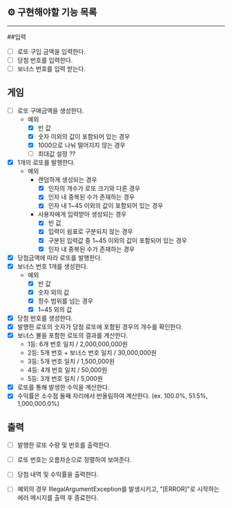 ## ⚙ 구현해야할 기능 목록
<hr/>

##입력
- [ ] 로또 구입 금액을 입력한다.  
- [ ] 당첨 번호를 입력한다.
- [ ] 보너스 번호를 입력 받는다.  

## 게임
- [ ] 로또 구매금액을 생성한다.
  - 예외
    -[x] 빈 값
    -[x] 숫자 이외의 값이 포함되어 있는 경우
    -[x] 1000으로 나눠 떨어지지 않는 경우
    -[ ] 최대값 설정 ??
- [x] 1개의 로또를 발행한다.
  - 예외
    - 랜덤하게 생성되는 경우
      - [x] 인자의 개수가 로또 크기와 다른 경우
      - [x] 인자 내 중복된 수가 존재하는 경우
      - [x] 인자 내 1~45 이외의 값이 포함되어 있는 경우
    - 사용자에게 입력받아 생성되는 경우
      - [x] 빈 값
      - [x] 입력이 쉼표로 구분되지 않는 경우
      - [x] 구분된 입력값 중 1~45 이외의 값이 포함되어 있는 경우
      - [x] 인자 내 중복된 수가 존재하는 경우

- [x] 당첨금액에 따라 로또를 발행한다.
- [x] 보너스 번호 1개를 생성한다.
  - 예외
    - [x] 빈 값
    - [x] 숫자 외의 값
    - [x] 정수 범위를 넘는 경우 
    - [x] 1~45 외의 값
- [x] 당첨 번호를 생성한다. 
- [x] 발행한 로또의 숫자가 당첨 로또에 포함된 경우의 개수를 확인한다.
- [x] 보너스 볼을 포함한 로또의 결과를 계산한다.
  - 1등: 6개 번호 일치 / 2,000,000,000원
  - 2등: 5개 번호 + 보너스 번호 일치 / 30,000,000원
  - 3등: 5개 번호 일치 / 1,500,000원
  - 4등: 4개 번호 일치 / 50,000원
  - 5등: 3개 번호 일치 / 5,000원
- [x] 로또를 통해 발생한 수익을 계산한다.
- [x] 수익률은 소수점 둘째 자리에서 반올림하여 계산한다. (ex. 100.0%, 51.5%, 1,000,000.0%)
    
## 출력
- [ ] 발행한 로또 수량 및 번호를 출력한다. 
- [ ] 로또 번호는 오름차순으로 정렬하여 보여준다.
- [ ] 당첨 내역 및 수익률을 출력한다.
- [ ] 예외의 경우 IllegalArgumentException를 발생시키고, "[ERROR]"로 시작하는 에러 메시지를 출력 후 종료한다. 


